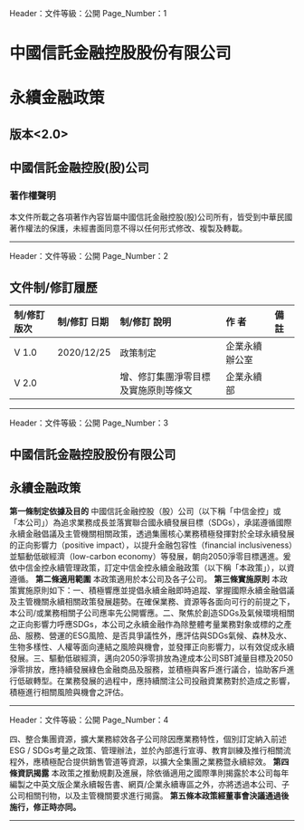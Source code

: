 Header：文件等級：公開
Page_Number：1

# 中國信託金融控股股份有限公司
# 永續金融政策
## 版本<2.0>
## 中國信託金融控股(股)公司
### 著作權聲明
本文件所載之各項著作內容皆屬中國信託金融控股(股)公司所有，皆受到中華民國著作權法的保護，未經書面同意不得以任何形式修改、複製及轉載。

---

Header：文件等級：公開
Page_Number：2

## 文件制/修訂履歷

| 制/修訂 版次 | 制/修訂 日期 | 制/修訂 說明 | 作 者 | 備 註 |
|:--------|:--------|:--------|:----|:----|
| V 1.0 | 2020/12/25 | 政策制定 | 企業永續 辦公室 |  |
| V 2.0 |  | 增、修訂集團淨零目標及實施原則等條文 | 企業永續部 |  |


---

Header：文件等級：公開
Page_Number：3

## 中國信託金融控股股份有限公司
## 永續金融政策

**第一條制定依據及目的**
中國信託金融控股（股）公司（以下稱「中信金控」或「本公司」）為追求業務成長並落實聯合國永續發展目標（SDGs），承諾遵循國際永續金融倡議及主管機關相關政策，透過集團核心業務積極發揮對於全球永續發展的正向影響力（positive impact），以提升金融包容性（financial inclusiveness）並驅動低碳經濟（low-carbon economy）等發展，朝向2050淨零目標邁進。爰依中信金控永續管理政策，訂定中信金控永續金融政策（以下稱「本政策」），以資遵循。
**第二條適用範圍**
本政策適用於本公司及各子公司。
**第三條實施原則**
本政策實施原則如下：一、積極響應並提倡永續金融即時追蹤、掌握國際永續金融倡議及主管機關永續相關政策發展趨勢。在確保業務、資源等各面向可行的前提之下，本公司/或業務相關子公司應率先公開響應。二、聚焦於創造SDGs及氣候環境相關之正向影響力呼應SDGs，本公司之永續金融作為除整體考量業務對象或標的之產品、服務、營運的ESG風險、是否具爭議性外，應評估與SDGs氣候、森林及水、生物多樣性、人權等面向連結之風險與機會，並發揮正向影響力，以有效促成永續發展。三、驅動低碳經濟，邁向2050淨零排放為達成本公司SBT減量目標及2050淨零排放，應持續發展綠色金融商品及服務，並積極與客戶進行議合，協助客戶進行低碳轉型。在業務發展的過程中，應持續關注公司投融資業務對於造成之影響，積極進行相關風險與機會之評估。

---

Header：文件等級：公開
Page_Number：4

四、整合集團資源，擴大業務綜效各子公司除因應業務特性，個別訂定納入前述ESG / SDGs考量之政策、管理辦法，並於內部進行宣導、教育訓練及推行相關流程外，應積極配合提供銷售管道等資源，以擴大全集團之業務暨永續綜效。
**第四條資訊揭露**
本政策之推動規劃及進展，除依循適用之國際準則揭露於本公司每年編製之中英文版企業永續報告書、網頁/企業永續專區之外，亦將透過本公司、子公司相關刊物，以及主管機關要求進行揭露。
**第五條本政策經董事會決議通過後施行，修正時亦同。**


---

